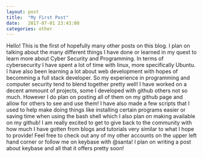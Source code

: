 ```yaml
---
layout: post
title:  "My First Post"
date:   2017-07-01 23:43:00
categories: other
---
```


Hello! This is the first of hopefully many other posts on this blog. I plan on talking about the many different things I have done or learned in my quest to learn more about Cyber Security and Programming. In terms of cybersecurity I have spent a lot of time with linux, more specifically Ubuntu. I have also been learning a lot about web development with hopes of becomming a full stack developer. So my experience in programming and computer security tend to blend together pretty well!
  I have worked on a decent ammount of projects, some I developed with github others not so much. However I do plan on posting all of them on my github page and allow for others to see and use them! I have also made a few scripts that I used to help make doing things like installing certain programs easier or saving time when using the bash shell which I also plan on making available on my github! I am really excited to get to give back to the community with how much I have gotten from blogs and tutorials very similar to what I hope to provide! Feel free to check out any of my other accounts on the upper left hand corner or follow me on keybase with @santa! I plan on writing a post about keybase and all that it offers pretty soon!
